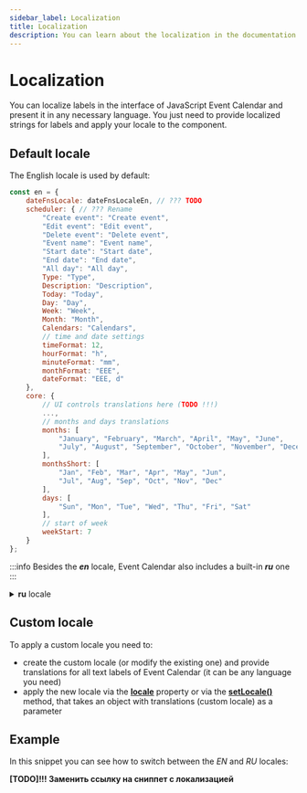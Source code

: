 ```yaml
---
sidebar_label: Localization
title: Localization
description: You can learn about the localization in the documentation of the DHTMLX JavaScript Event Calendar library. Browse developer guides and API reference, try out code examples and live demos, and download a free 30-day evaluation version of DHTMLX Event Calendar.
---
```


# Localization

You can localize labels in the interface of JavaScript Event Calendar and present it in any necessary language. You just need to provide localized strings for labels and apply your locale to the component.

## Default locale

The English locale is used by default:

~~~jsx {}
const en = {
    dateFnsLocale: dateFnsLocaleEn, // ??? TODO
    scheduler: { // ??? Rename
        "Create event": "Create event",
        "Edit event": "Edit event",
        "Delete event": "Delete event",
        "Event name": "Event name",
        "Start date": "Start date",
        "End date": "End date",
        "All day": "All day",
        Type: "Type",
        Description: "Description",
        Today: "Today",
        Day: "Day",
        Week: "Week",
        Month: "Month",
        Calendars: "Calendars",
        // time and date settings
        timeFormat: 12,
        hourFormat: "h",
        minuteFormat: "mm",
        monthFormat: "EEE",
        dateFormat: "EEE, d"
    },
    core: {
        // UI controls translations here (TODO !!!)
        ..., 
        // months and days translations  
        months: [
            "January", "February", "March", "April", "May", "June",
            "July", "August", "September", "October", "November", "December"
        ],
        monthsShort: [
            "Jan", "Feb", "Mar", "Apr", "May", "Jun",
            "Jul", "Aug", "Sep", "Oct", "Nov", "Dec"
        ],
        days: [ 
            "Sun", "Mon", "Tue", "Wed", "Thu", "Fri", "Sat" 
        ],
        // start of week
        weekStart: 7
    }
};
~~~

:::info
Besides the ***en*** locale, Event Calendar also includes a built-in ***ru*** one
:::

<details>
<summary><b>ru</b> locale</summary>

~~~jsx
const ru = {
    dateFnsLocale: dateFnsLocaleRu, // ??? TODO
    scheduler: { // ??? Rename
        "Create event": "Создать событие",
        "Edit event": "Редактировать событие",
        "Delete event": "Удалить событие",
        "Event name": "Название события",
        "Start date": "Дата начала",
        "End date": "Дата конца",
        "All day": "Весь день",
        Type: "Тип",
        Description: "Описание",
        Today: "Сегодня",
        Day: "День",
        Week: "Неделя",
        Month: "Месяц",
        Calendars: "Календари",
        // настройки даты и времени
        timeFormat: 24,
        hourFormat: "H",
        minuteFormat: "mm",
        monthFormat: "EEE",
        dateFormat: "EEE, d"
    },
    core: {
        // здесь будут переводы контролов календаря (TODO !!!)
        ..., 
        // переводы для месяцев и дней календаря 
        months: [
            "Январь", "Февраль", "Март", "Апрель", "Май", "Июнь", 
            "Июль", "Август", "Сентябрь", "Октябрь", "Ноябрь", "Декабрь"
        ],
        monthsShort: [
            "Янв", "Фев", "Мар", "Апр", "Май", "Июн",
            "Июл", "Авг", "Сен", "Окт", "Ноя", "Дек"
        ],
        days: [ 
            "Вск", "Пон", "Втр", "Срд", "Чет", "Птн", "Суб"
        ],
        // день начала недели
        weekStart: 7
    }
};
~~~
</details>

## Custom locale

To apply a custom locale you need to:

- create the custom locale (or modify the existing one) and provide translations for all text labels of Event Calendar (it can be any language you need)
- apply the new locale via the [**locale**](api/config/event_calendar_locale_config.md) property or via the [**setLocale()**](api/methods/event_calendar_setlocale_method.md) method, that takes an object with translations (custom locale) as a parameter

## Example

In this snippet you can see how to switch between the *EN* and *RU* locales:

**[TODO]!!! Заменить ссылку на сниппет с локализацией**
<iframe src="" frameborder="0" class="snippet_iframe" width="100%" height="600"></iframe>
